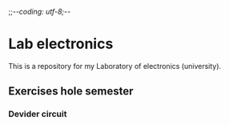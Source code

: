 ;;-*-coding: utf-8;-*-
# Lab electronics

This is a repository for my Laboratory of electronics (university).

## Exercises hole semester
### Devider circuit
### 
